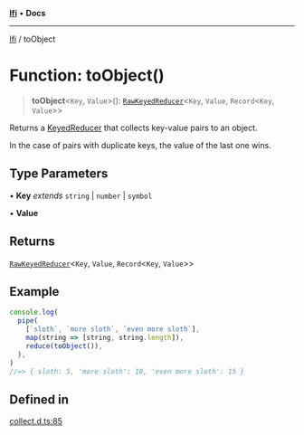 [**lfi**](../readme.md) • **Docs**

---

[lfi](../globals.md) / toObject

# Function: toObject()

> **toObject**\<`Key`, `Value`\>():
> [`RawKeyedReducer`](../type-aliases/RawKeyedReducer.md)\<`Key`, `Value`,
> `Record`\<`Key`, `Value`\>\>

Returns a [KeyedReducer](../type-aliases/KeyedReducer.md) that collects
key-value pairs to an object.

In the case of pairs with duplicate keys, the value of the last one wins.

## Type Parameters

• **Key** _extends_ `string` \| `number` \| `symbol`

• **Value**

## Returns

[`RawKeyedReducer`](../type-aliases/RawKeyedReducer.md)\<`Key`, `Value`,
`Record`\<`Key`, `Value`\>\>

## Example

```js
console.log(
  pipe(
    [`sloth`, `more sloth`, `even more sloth`],
    map(string => [string, string.length]),
    reduce(toObject()),
  ),
)
//=> { sloth: 5, 'more sloth': 10, 'even more sloth': 15 }
```

## Defined in

[collect.d.ts:85](https://github.com/TomerAberbach/lfi/blob/85d6360ac7d8f71c70f308d2ace5bc2aa99ab03d/src/operations/collect.d.ts#L85)
